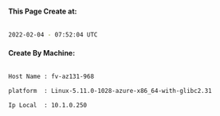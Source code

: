 
   
#### This Page Create at:

```bash

2022-02-04 - 07:52:04 UTC

```

#### Create By Machine:

```bash

Host Name : fv-az131-968

platform  : Linux-5.11.0-1028-azure-x86_64-with-glibc2.31

Ip Local  : 10.1.0.250

```

